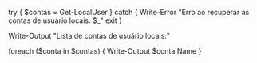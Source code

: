 try {
    $contas = Get-LocalUser
} catch {
    Write-Error "Erro ao recuperar as contas de usuário locais: $_"
    exit
}

Write-Output "Lista de contas de usuário locais:"

foreach ($conta in $contas) {
    Write-Output $conta.Name
}
